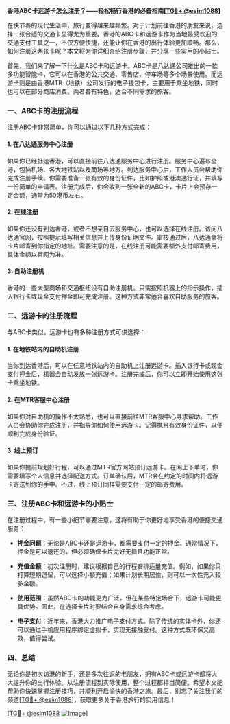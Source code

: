 **香港ABC卡远游卡怎么注册？——轻松畅行香港的必备指南[[TG💪+ @esim1088](https://t.me/s/esim1088)]**

在快节奏的现代生活中，旅行变得越来越频繁。对于计划前往香港的朋友来说，选择一张合适的交通卡显得尤为重要。香港的ABC卡和远游卡作为当地最受欢迎的交通支付工具之一，不仅方便快捷，还能让你在香港的出行体验更加顺畅。那么，如何注册这两张卡呢？本文将为你详细介绍注册步骤，并分享一些实用的小贴士。

首先，我们来了解一下什么是ABC卡和远游卡。ABC卡是八达通公司推出的一款多功能智能卡，它可以在香港的公共交通、零售店、停车场等多个场景使用。而远游卡则是由香港MTR（地铁）公司发行的电子钱包卡，主要用于乘坐地铁，同时也可以在部分商店消费。两者各有特色，适合不同需求的旅客。

### **一、ABC卡的注册流程**

注册ABC卡非常简单，你可以通过以下几种方式完成：

#### **1. 在八达通服务中心注册**
如果你已经抵达香港，可以直接前往八达通服务中心进行注册。服务中心遍布全港，包括机场、各大地铁站以及商场等地方。到达服务中心后，工作人员会帮助你完成注册手续。你需要准备一张有效的身份证件，比如护照或港澳通行证，并填写一份简单的申请表。注册完成后，你会收到一张全新的ABC卡，卡片上会预存一定金额，通常为50港币左右。

#### **2. 在线注册**
如果你还没有到达香港，或者不想亲自去服务中心，也可以选择在线注册。访问八达通官网，按照提示填写相关信息并上传身份证明文件。审核通过后，八达通会将卡片邮寄到你指定的地址。需要注意的是，在线注册可能需要额外支付邮寄费用，具体金额以官网为准。

#### **3. 自助注册机**
香港的一些大型商场和交通枢纽设有自助注册机。只需按照机器上的指示操作，插入银行卡或现金支付押金即可完成注册。这种方式非常适合喜欢自助服务的旅客。

### **二、远游卡的注册流程**

与ABC卡类似，远游卡也有多种注册方式可供选择：

#### **1. 在地铁站内的自助机注册**
当你到达香港后，可以在任意地铁站内的自助机上注册远游卡。插入银行卡或现金支付押金后，机器会自动发放一张远游卡。注册完成后，你可以立即开始使用这张卡乘坐地铁。

#### **2. 在MTR客服中心注册**
如果你对自助机的操作不太熟悉，也可以直接前往MTR客服中心寻求帮助。工作人员会协助你完成注册，并指导你如何使用远游卡。记得携带有效身份证件，以便顺利完成身份验证。

#### **3. 线上预订**
如果你提前规划好行程，可以通过MTR官方网站预订远游卡。在网上下单时，你需要填写个人信息并选择配送方式。订单确认后，MTR会在约定的时间内将远游卡寄送到你的手中。不过，线上预订同样需要支付一定的邮寄费用。

### **三、注册ABC卡和远游卡的小贴士**

在注册过程中，有一些小细节需要注意，这将有助于你更好地享受香港的便捷交通服务：

- **押金问题**：无论是ABC卡还是远游卡，都需要支付一定的押金。通常情况下，押金是可以退还的，但必须确保卡片完好无损且功能正常。
  
- **充值金额**：初次注册时，建议根据自己的行程安排适量充值。例如，如果你只打算短期逗留，可以选择小额充值；如果计划长期居住，则可以一次性充入较多金额。

- **使用范围**：虽然ABC卡的功能更为广泛，但在某些特定场合下，远游卡可能更具优势。因此，在选择卡片时要结合自身需求综合考虑。

- **电子支付**：近年来，香港大力推广电子支付方式。除了传统的实体卡外，你还可以通过手机应用程序绑定虚拟卡，实现无接触支付。这种方式既环保又高效，值得尝试。

### **四、总结**

无论你是初次访港的新手，还是多次往返的老朋友，拥有ABC卡或远游卡都将大大提升你的出行体验。从注册流程到实际使用，整个过程都相当简便。希望本文能帮助你快速掌握注册技巧，并顺利开启愉快的香港之旅。最后，别忘了关注我们的频道[[TG💪+ @esim1088](https://t.me/s/esim1088)]，获取更多关于香港旅行的实用信息！

[[TG💪+ @esim1088](https://t.me/s/esim1088) ![Image](https://i.postimg.cc/4NQfJmqS/Snipaste-2025-05-13-00-14-12.png)]